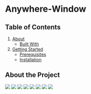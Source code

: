 # Anywhere-Window

## Table of Contents

1. [About](#about)
      - [Built With](#built_with)
2.  [Getting Started](#getting-started)
    - [Prerequisites](#prerequisites)
    - [Installation](#installation)

## About the Project
<img src="https://github.com/Himanshugithup/Anywhere-Window/blob/main/travel%20itinerary%20plan/images/Leave%20you%20footprints.jpeg">
<img src="https://github.com/Himanshugithup/Anywhere-Window/blob/main/travel%20itinerary%20plan/images/gallry%20page.jpeg?raw=true">
<img src="https://github.com/Himanshugithup/Anywhere-Window/blob/main/travel%20itinerary%20plan/images/package%20page.jpeg?raw=true">
<img src="https://github.com/Himanshugithup/Anywhere-Window/blob/main/travel%20itinerary%20plan/images/login%20page.jpeg?raw=true">
<img src="https://github.com/Himanshugithup/Anywhere-Window/blob/main/travel%20itinerary%20plan/images/register%20page.jpeg?raw=true">
<img src="https://github.com/Himanshugithup/Anywhere-Window/blob/main/travel%20itinerary%20plan/images/booking%20page.jpeg?raw=true">
<img src="https://github.com/Himanshugithup/Anywhere-Window/blob/main/travel%20itinerary%20plan/images/booking%20confirmend%20page.jpeg?raw=true">
<img src="https://github.com/Himanshugithup/Anywhere-Window/blob/main/travel%20itinerary%20plan/images/anywere%20database.jpeg?raw=true">


